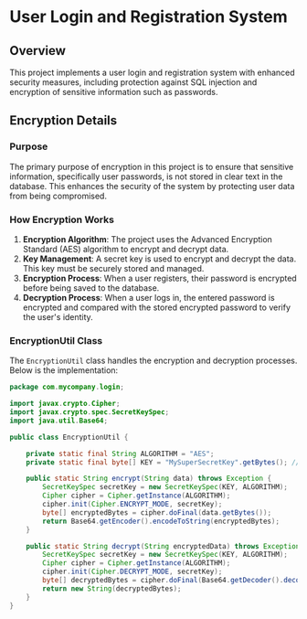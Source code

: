 # User Login and Registration System

## Overview

This project implements a user login and registration system with enhanced security measures, including protection against SQL injection and encryption of sensitive information such as passwords.

## Encryption Details

### Purpose

The primary purpose of encryption in this project is to ensure that sensitive information, specifically user passwords, is not stored in clear text in the database. This enhances the security of the system by protecting user data from being compromised.

### How Encryption Works

1. **Encryption Algorithm**: The project uses the Advanced Encryption Standard (AES) algorithm to encrypt and decrypt data.
2. **Key Management**: A secret key is used to encrypt and decrypt the data. This key must be securely stored and managed.
3. **Encryption Process**: When a user registers, their password is encrypted before being saved to the database.
4. **Decryption Process**: When a user logs in, the entered password is encrypted and compared with the stored encrypted password to verify the user's identity.

### EncryptionUtil Class

The `EncryptionUtil` class handles the encryption and decryption processes. Below is the implementation:

```java
package com.mycompany.login;

import javax.crypto.Cipher;
import javax.crypto.spec.SecretKeySpec;
import java.util.Base64;

public class EncryptionUtil {

    private static final String ALGORITHM = "AES";
    private static final byte[] KEY = "MySuperSecretKey".getBytes(); // Ensure this key is securely stored

    public static String encrypt(String data) throws Exception {
        SecretKeySpec secretKey = new SecretKeySpec(KEY, ALGORITHM);
        Cipher cipher = Cipher.getInstance(ALGORITHM);
        cipher.init(Cipher.ENCRYPT_MODE, secretKey);
        byte[] encryptedBytes = cipher.doFinal(data.getBytes());
        return Base64.getEncoder().encodeToString(encryptedBytes);
    }

    public static String decrypt(String encryptedData) throws Exception {
        SecretKeySpec secretKey = new SecretKeySpec(KEY, ALGORITHM);
        Cipher cipher = Cipher.getInstance(ALGORITHM);
        cipher.init(Cipher.DECRYPT_MODE, secretKey);
        byte[] decryptedBytes = cipher.doFinal(Base64.getDecoder().decode(encryptedData));
        return new String(decryptedBytes);
    }
}
````

